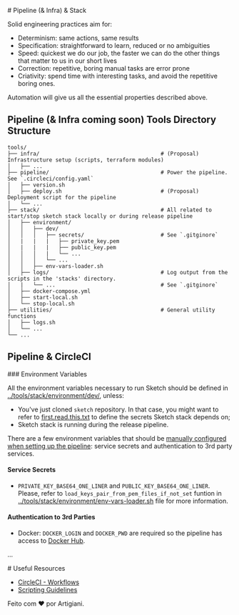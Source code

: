# Pipeline (& Infra) & Stack

Solid engineering practices aim for:
 * Determinism: same actions, same results
 * Specification: straightforward to learn, reduced or no ambiguities
 * Speed: quickest we do our job, the faster we can do the other things that matter to us in our short lives
 * Correction: repetitive, boring manual tasks are error prone
 * Criativity: spend time with interesting tasks, and avoid the repetitive boring ones.

Automation will give us all the essential properties described above.

## Pipeline (& Infra coming soon) Tools Directory Structure

```
tools/
├── infra/                                      # (Proposal) Infrastructure setup (scripts, terraform modules)
│   ├── ...
├── pipeline/                                   # Power the pipeline. See `.circleci/config.yaml`
│   ├── version.sh
│   ├── deploy.sh                               # (Proposal) Deployment script for the pipeline
│   └── ...
├── stack/                                      # All related to start/stop sketch stack locally or during release pipeline
│   ├── environment/
│   │   ├── dev/
│   │   │   ├── secrets/                        # See `.gitginore`
│   |   |   |   ├── private_key.pem
│   |   |   |   ├── public_key.pem
│   │   │   |   └── ...
│   │   │   └── ...
│   │   ├── env-vars-loader.sh
│   ├── logs/                                   # Log output from the scripts in the 'stacks' directory.
│   |   └── ...                                 # See `.gitginore`
│   ├── docker-compose.yml
│   ├── start-local.sh
│   └── stop-local.sh
├── utilities/                                  # General utility functions
│   ├── logs.sh
│   └── ...
└── ...
```

## Pipeline & CircleCI

### Environment Variables

All the environment variables necessary to run Sketch should be defined in [../tools/stack/environment/dev/](../tools/stack/environment/dev/), unless:
 * You've just cloned `sketch` repository. In that case, you might want to refer to [first.read.this.txt](../tools/stack/environment/dev/secrets/first.read.this.txt) to define the secrets Sketch stack depends on;
 * Sketch stack is running during the release pipeline.

There are a few environment variables that should be [manually configured when setting up the pipeline](https://app.circleci.com/settings/project/github/rafaelfiume/sketch/environment-variables?return-to=https%3A%2F%2Fapp.circleci.com%2Fpipelines%2Fgithub%2Frafaelfiume%2Fsketch): service secrets and authentication to 3rd party services.

#### Service Secrets

 - `PRIVATE_KEY_BASE64_ONE_LINER` and `PUBLIC_KEY_BASE64_ONE_LINER`. Please, refer to `load_keys_pair_from_pem_files_if_not_set` funtion in [../tools/stack/environment/env-vars-loader.sh](../tools/stack/environment/env-vars-loader.sh) file for more information.

#### Authentication to 3rd Parties

 - Docker: `DOCKER_LOGIN` and `DOCKER_PWD` are required so the pipeline has access to [Docker Hub](https://hub.docker.com/repository/docker/rafaelfiume/sketch/general).

...

# Useful Resources
 - [CircleCI - Workflows](https://circleci.com/docs/workflows/)
 - [Scripting Guidelines](artigiani/Scripting)


Feito com ❤️ por Artigiani.

